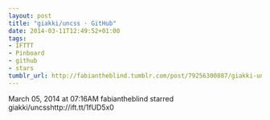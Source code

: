 ```yaml
---
layout: post
title: "giakki/uncss · GitHub"
date: 2014-03-11T12:49:52+01:00
tags:
- IFTTT
- Pinboard
- github
- stars
tumblr_url: http://fabiantheblind.tumblr.com/post/79256300887/giakki-uncss-github
---
```

March 05, 2014 at 07:16AM
fabiantheblind starred giakki/uncsshttp://ift.tt/1fUD5x0
